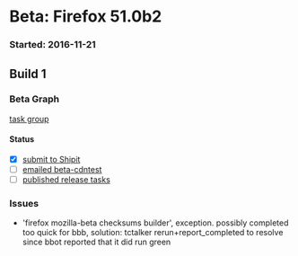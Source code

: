 # Beta: Firefox 51.0b2

### Started: 2016-11-21

## Build 1

### Beta Graph
[task group](https://tools.taskcluster.net/push-inspector/#/Iwah-Q69QBemv4GtPaqChQ)


#### Status
- [x] [submit to Shipit](https://wiki.mozilla.org/Release:Release_Automation_on_Mercurial:Starting_a_Release#Submit_to_Ship_It)
- [ ] [emailed beta-cdntest](../how-tos/relpro.md#1-email-drivers-re-release-live-on-test-channel)
- [ ] [published release tasks](../how-tos/relpro.md#3-publish-release)

### Issues
- 'firefox mozilla-beta checksums builder', exception. possibly completed too quick for bbb, solution: tctalker rerun+report_completed to resolve since bbot reported that it did run green


